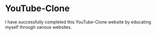 # YouTube-Clone
I have successfully completed this YouTube-Clone website by educating myself through various websites.
